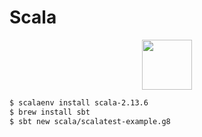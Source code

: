 # Scala

<p align="center">
<img width="80" src='https://cdn.jsdelivr.net/gh/devicons/devicon/icons/scala/scala-original.svg'>
</p>


```sh
$ scalaenv install scala-2.13.6
$ brew install sbt
$ sbt new scala/scalatest-example.g8
```
